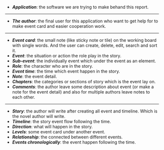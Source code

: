 - ***Application***: the software we are trying to make behand this report.
---

- ***The author***: the final user for this application who want to get help for to make event card and easier cooperation work.  
---

- ***Event card***: the small note (like sticky note or tile) on the working board with single words. And the user can create, delete, edit, search and sort it.  
- ***Event***: the situation or action the role play in the story. 
- ***Sub-event***: the individually event which under the event as an element.
- ***Role***: the character who are in the story.  
- ***Event time***: the time which event happen in the story.  
- ***Note***: the event detail.
- ***Chapters***: the categories or sections of story which is the event lay on. 
- ***Comments***: the author leave some description about event (or make a note for the event detail) and also for multiple authors leave notes to each other.
---

- ***Story***: the author will write after creating all event and timeline. Which is the novel author will write.  
- ***Timeline***: the story event flow following the time.  
- ***Direction***: what will happen in the story.  
- ***Levels***: some event card under another event.  
- ***Relationship***: the connected between different events.  
- ***Events chronologically***: the event happen following the time.

